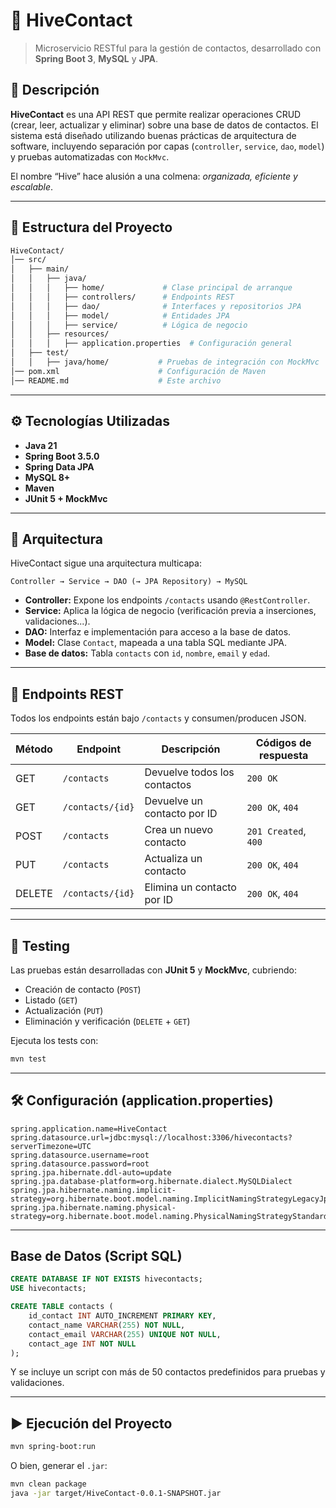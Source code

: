 
# 🐝 HiveContact

> Microservicio RESTful para la gestión de contactos, desarrollado con **Spring Boot 3**, **MySQL** y **JPA**.  

## 🧠 Descripción

**HiveContact** es una API REST que permite realizar operaciones CRUD (crear, leer, actualizar y eliminar) sobre una base de datos de contactos. El sistema está diseñado utilizando buenas prácticas de arquitectura de software, incluyendo separación por capas (`controller`, `service`, `dao`, `model`) y pruebas automatizadas con `MockMvc`.

El nombre “Hive” hace alusión a una colmena: _organizada, eficiente y escalable_.

---

## 📂 Estructura del Proyecto

```bash
HiveContact/
│── src/
│   ├── main/
│   │   ├── java/
│   │   │   ├── home/             # Clase principal de arranque
│   │   │   ├── controllers/      # Endpoints REST
│   │   │   ├── dao/              # Interfaces y repositorios JPA
│   │   │   ├── model/            # Entidades JPA
│   │   │   ├── service/          # Lógica de negocio
│   │   ├── resources/
│   │   │   ├── application.properties  # Configuración general
│   ├── test/
│   │   ├── java/home/           # Pruebas de integración con MockMvc
│── pom.xml                      # Configuración de Maven
│── README.md                    # Este archivo
```

---

## ⚙️ Tecnologías Utilizadas

- **Java 21**
- **Spring Boot 3.5.0**
- **Spring Data JPA**
- **MySQL 8+**
- **Maven**
- **JUnit 5 + MockMvc**

---

## 🧩 Arquitectura

HiveContact sigue una arquitectura multicapa:

```
Controller → Service → DAO (→ JPA Repository) → MySQL
```

- **Controller:** Expone los endpoints `/contacts` usando `@RestController`.
- **Service:** Aplica la lógica de negocio (verificación previa a inserciones, validaciones...).
- **DAO:** Interfaz e implementación para acceso a la base de datos.
- **Model:** Clase `Contact`, mapeada a una tabla SQL mediante JPA.
- **Base de datos:** Tabla `contacts` con `id`, `nombre`, `email` y `edad`.

---

## 📝 Endpoints REST

Todos los endpoints están bajo `/contacts` y consumen/producen JSON.

| Método | Endpoint         | Descripción                  | Códigos de respuesta |
|--------|------------------|------------------------------|----------------------|
| GET    | `/contacts`      | Devuelve todos los contactos | `200 OK`             |
| GET    | `/contacts/{id}` | Devuelve un contacto por ID  | `200 OK`, `404`      |
| POST   | `/contacts`      | Crea un nuevo contacto       | `201 Created`, `400` |
| PUT    | `/contacts`      | Actualiza un contacto        | `200 OK`, `404`      |
| DELETE | `/contacts/{id}` | Elimina un contacto por ID   | `200 OK`, `404`      |

---

## 🧪 Testing

Las pruebas están desarrolladas con **JUnit 5** y **MockMvc**, cubriendo:

- Creación de contacto (`POST`)
- Listado (`GET`)
- Actualización (`PUT`)
- Eliminación y verificación (`DELETE` + `GET`)

Ejecuta los tests con:

```bash
mvn test
```

---

## 🛠️ Configuración (application.properties)

```properties
spring.application.name=HiveContact
spring.datasource.url=jdbc:mysql://localhost:3306/hivecontacts?serverTimezone=UTC
spring.datasource.username=root
spring.datasource.password=root
spring.jpa.hibernate.ddl-auto=update
spring.jpa.database-platform=org.hibernate.dialect.MySQLDialect
spring.jpa.hibernate.naming.implicit-strategy=org.hibernate.boot.model.naming.ImplicitNamingStrategyLegacyJpaImpl
spring.jpa.hibernate.naming.physical-strategy=org.hibernate.boot.model.naming.PhysicalNamingStrategyStandardImpl
```

---

## Base de Datos (Script SQL)

```sql
CREATE DATABASE IF NOT EXISTS hivecontacts;
USE hivecontacts;

CREATE TABLE contacts (
    id_contact INT AUTO_INCREMENT PRIMARY KEY,
    contact_name VARCHAR(255) NOT NULL,
    contact_email VARCHAR(255) UNIQUE NOT NULL,
    contact_age INT NOT NULL
);
```

Y se incluye un script con más de 50 contactos predefinidos para pruebas y validaciones.

---

## ▶️ Ejecución del Proyecto

```bash
mvn spring-boot:run
```

O bien, generar el `.jar`:

```bash
mvn clean package
java -jar target/HiveContact-0.0.1-SNAPSHOT.jar
```
